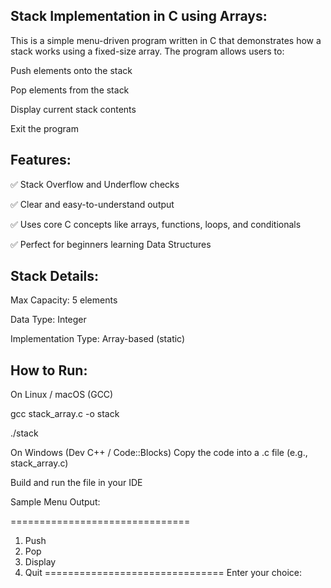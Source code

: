 Stack Implementation in C using Arrays:
---------------------------------------
This is a simple menu-driven program written in C that demonstrates how a stack works using a fixed-size array. The program allows users to:

Push elements onto the stack

Pop elements from the stack

Display current stack contents

Exit the program

Features:
---------
✅ Stack Overflow and Underflow checks

✅ Clear and easy-to-understand output

✅ Uses core C concepts like arrays, functions, loops, and conditionals

✅ Perfect for beginners learning Data Structures

Stack Details:
--------------
Max Capacity: 5 elements

Data Type: Integer

Implementation Type: Array-based (static)

How to Run:
-----------
On Linux / macOS (GCC)

gcc stack_array.c -o stack

./stack

On Windows (Dev C++ / Code::Blocks)
Copy the code into a .c file (e.g., stack_array.c)

Build and run the file in your IDE



Sample Menu Output:

===============================
1. Push
2. Pop
3. Display
4. Quit
===============================
Enter your choice: